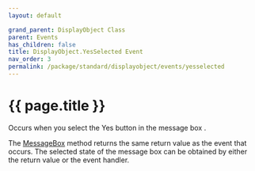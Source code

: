 ```yaml
---
layout: default

grand_parent: DisplayObject Class
parent: Events
has_children: false
title: DisplayObject.YesSelected Event
nav_order: 3
permalink: /package/standard/displayobject/events/yesselected
---
```

# {{ page.title }}

Occurs when you select the Yes button in the message box .

 

The <a href="/package/standard/displayobject/methods/messagebox">MessageBox</a> method returns the same return value as the event that occurs. The selected state of the message box can be obtained by either the return value or the event handler.


